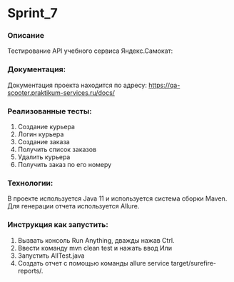 # Sprint_7

### Описание

Тестирование API учебного сервиса Яндекс.Самокат:

### Документация:

Документация проекта находится по адресу: https://qa-scooter.praktikum-services.ru/docs/

### Реализованные тесты:

1.   Создание курьера
2.   Логин курьера
3.   Создание заказа
4.   Получить список заказов
5.   Удалить курьера
6.   Получить заказ по его номеру

### Технологии:

В проекте используется Java 11 и используется система сборки Maven.
Для генерации отчета используется Allure.

### Инструкция как запустить:

1. Вызвать консоль Run Anything, дважды нажав Ctrl.
2. Ввести команду mvn clean test и нажать ввод
Или
3. Запустить AllTest.java 
4. Создать отчет с помощью команды allure service target/surefire-reports/.
